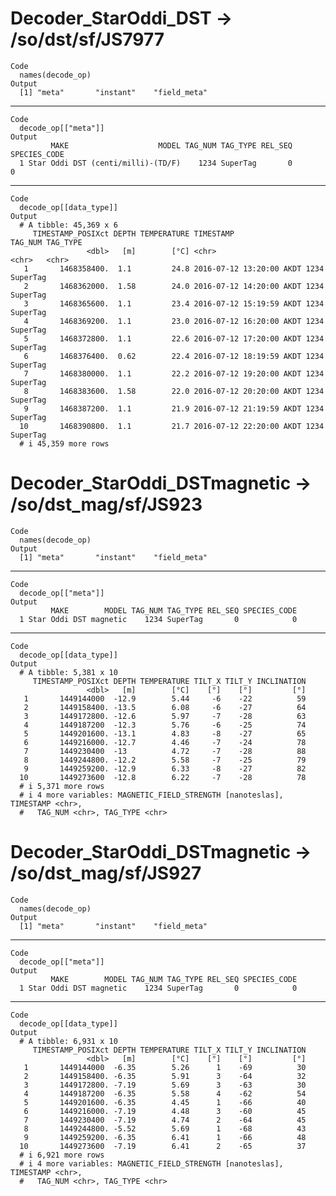 # Decoder_StarOddi_DST -> /so/dst/sf/JS7977

    Code
      names(decode_op)
    Output
      [1] "meta"       "instant"    "field_meta"

---

    Code
      decode_op[["meta"]]
    Output
             MAKE                    MODEL TAG_NUM TAG_TYPE REL_SEQ SPECIES_CODE
      1 Star Oddi DST (centi/milli)-(TD/F)    1234 SuperTag       0            0

---

    Code
      decode_op[[data_type]]
    Output
      # A tibble: 45,369 x 6
         TIMESTAMP_POSIXct DEPTH TEMPERATURE TIMESTAMP                TAG_NUM TAG_TYPE
                     <dbl>   [m]        [°C] <chr>                    <chr>   <chr>   
       1       1468358400.  1.1         24.8 2016-07-12 13:20:00 AKDT 1234    SuperTag
       2       1468362000.  1.58        24.0 2016-07-12 14:20:00 AKDT 1234    SuperTag
       3       1468365600.  1.1         23.4 2016-07-12 15:19:59 AKDT 1234    SuperTag
       4       1468369200.  1.1         23.0 2016-07-12 16:20:00 AKDT 1234    SuperTag
       5       1468372800.  1.1         22.6 2016-07-12 17:20:00 AKDT 1234    SuperTag
       6       1468376400.  0.62        22.4 2016-07-12 18:19:59 AKDT 1234    SuperTag
       7       1468380000.  1.1         22.2 2016-07-12 19:20:00 AKDT 1234    SuperTag
       8       1468383600.  1.58        22.0 2016-07-12 20:20:00 AKDT 1234    SuperTag
       9       1468387200.  1.1         21.9 2016-07-12 21:19:59 AKDT 1234    SuperTag
      10       1468390800.  1.1         21.7 2016-07-12 22:20:00 AKDT 1234    SuperTag
      # i 45,359 more rows

# Decoder_StarOddi_DSTmagnetic -> /so/dst_mag/sf/JS923

    Code
      names(decode_op)
    Output
      [1] "meta"       "instant"    "field_meta"

---

    Code
      decode_op[["meta"]]
    Output
             MAKE        MODEL TAG_NUM TAG_TYPE REL_SEQ SPECIES_CODE
      1 Star Oddi DST magnetic    1234 SuperTag       0            0

---

    Code
      decode_op[[data_type]]
    Output
      # A tibble: 5,381 x 10
         TIMESTAMP_POSIXct DEPTH TEMPERATURE TILT_X TILT_Y INCLINATION
                     <dbl>   [m]        [°C]    [°]    [°]         [°]
       1       1449144000  -12.9        5.44     -6    -22          59
       2       1449158400. -13.5        6.08     -6    -27          64
       3       1449172800. -12.6        5.97     -7    -28          63
       4       1449187200  -12.3        5.76     -6    -25          74
       5       1449201600. -13.1        4.83     -8    -27          65
       6       1449216000. -12.7        4.46     -7    -24          78
       7       1449230400  -13          4.72     -7    -28          88
       8       1449244800. -12.2        5.58     -7    -25          79
       9       1449259200. -12.9        6.33     -8    -27          82
      10       1449273600  -12.8        6.22     -7    -28          78
      # i 5,371 more rows
      # i 4 more variables: MAGNETIC_FIELD_STRENGTH [nanoteslas], TIMESTAMP <chr>,
      #   TAG_NUM <chr>, TAG_TYPE <chr>

# Decoder_StarOddi_DSTmagnetic -> /so/dst_mag/sf/JS927

    Code
      names(decode_op)
    Output
      [1] "meta"       "instant"    "field_meta"

---

    Code
      decode_op[["meta"]]
    Output
             MAKE        MODEL TAG_NUM TAG_TYPE REL_SEQ SPECIES_CODE
      1 Star Oddi DST magnetic    1234 SuperTag       0            0

---

    Code
      decode_op[[data_type]]
    Output
      # A tibble: 6,931 x 10
         TIMESTAMP_POSIXct DEPTH TEMPERATURE TILT_X TILT_Y INCLINATION
                     <dbl>   [m]        [°C]    [°]    [°]         [°]
       1       1449144000  -6.35        5.26      1    -69          30
       2       1449158400. -6.35        5.91      3    -64          32
       3       1449172800. -7.19        5.69      3    -63          30
       4       1449187200  -6.35        5.58      4    -62          54
       5       1449201600. -6.35        4.45      1    -66          40
       6       1449216000. -7.19        4.48      3    -60          45
       7       1449230400  -7.19        4.74      2    -64          45
       8       1449244800. -5.52        5.69      1    -68          43
       9       1449259200. -6.35        6.41      1    -66          48
      10       1449273600  -7.19        6.41      2    -65          37
      # i 6,921 more rows
      # i 4 more variables: MAGNETIC_FIELD_STRENGTH [nanoteslas], TIMESTAMP <chr>,
      #   TAG_NUM <chr>, TAG_TYPE <chr>

